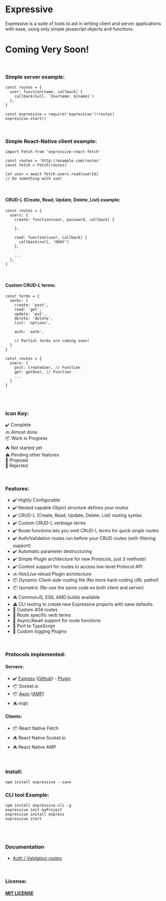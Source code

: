 # Expressive
Expressive is a suite of tools to aid in writing client and server applications with ease, using only simple javascript objects and functions.

# Coming Very Soon! #
<br>


### Simple server example: ###

    const routes = {
      user: function(name, callback) {
        callback(null, `Username: ${name}`)
      },
    }
    
    const expressive = require('expressive')(routes)
    expressive.start()
    
<br>

### Simple React-Native client example: ###

    import Fetch from 'expressive-react-fetch'
    
    const routes = 'http://example.com/routes'
    const fetch = Fetch(routes)
    
    let user = await fetch.users.read(userId)
    // Do something with user 
    
<br>

#### CRUD-L (Create, Read, Update, Delete, List) example: ####
    const routes = {
      users: {
        create: function(user, password, callback) {
    
        },
    
        read: function(user, callback) {
          callback(null, 'OKAY')
        },
    
        ...
      },
    }

<br>

####  Custom CRUD-L terms: #### 

    const terms = {
      verbs: {
        create: 'post',
        read: 'get',
        update: 'put',
        delete: 'delete',
        list: 'options',
        
        auth: 'auth',
        
        // Partial terms are coming soon!
      }
    }

    const routes = {
      users: {
        post: createUser, // Function
        get: getUser, // Function
        ...
      }
    }

<br>
<br>

### Icon Key: ###
:heavy_check_mark: Complete <br>
:soon: Almost done <br>
📦 Work in Progress <br>
:tent: Not started yet <br>
:warning: Pending other features <br>
:speech_balloon: Proposal <br>
:no_entry_sign: Rejected <br>

<br>

### Features: ### 
- :heavy_check_mark: Highly Configurable
- :heavy_check_mark: Nested capable Object structure defines your routes
- :heavy_check_mark: CRUD-L (Create, Read, Update, Delete, List) routing syntax
- :heavy_check_mark: Custom CRUD-L verbiage terms
- :heavy_check_mark: Route functions lets you omit CRUD-L terms for quick single routes
- :heavy_check_mark: Auth/Validation routes run before your CRUD routes (with filtering support)
- :heavy_check_mark: Automatic parameter destructuring
- :heavy_check_mark: Simple Plugin architecture for new Protocols, just 3 methods!
- :heavy_check_mark: Context support for routes to access low-level Protocol API
- :soon: Hot/Live reload Plugin architecture
- 📦 Dynamic Client-side routing file (No more hard-coding URL paths!)
- 📦 Isometric (Re-use the same code on both client and server)
- :tent: CommonJS, ES6, AMD builds available
- :warning: CLI tooling to create new Expressive projects with sane defaults
- :speech_balloon: Custom 404 routes
- :speech_balloon: Route specific verb terms
- :speech_balloon: Async/Await support for route functions
- :speech_balloon: Port to TypeScript
- :speech_balloon: Custom logging Plugins

<br>

### Protocols implemented: ### 
#### Servers: ####
- :heavy_check_mark: [Express](https://expressjs.com) ([Github](https://github.com/expressjs/express)) - [Plugin](https://github.com/bugs181/expressive-express)
- 📦 Socket.io
- 📦 [Axon](https://github.com/tj/axon) ([AMP](https://github.com/tj/node-amp-message))
- :tent: mqtt

#### Clients: ####
- 📦 React Native Fetch
- :tent: React Native Socket.io
- :tent: React Native AMP

<br>

### Install: ###
    npm install expressive --save

### CLI tool Example: ###
    npm install expressive-cli -g
    expressive init myProject
    expressive install express
    expressive start

<br>
<br>

### Documentation ###
- [Auth / Validation routes]()
<br>

### License: ###
#### [MIT LICENSE](https://github.com/bugs181/Expressive/blob/master/LICENSE) ####
